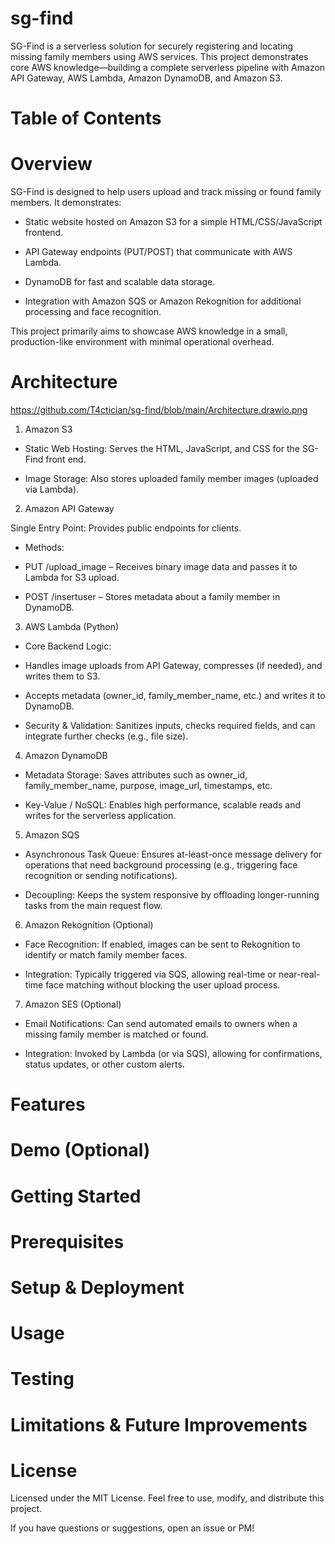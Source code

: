 # sg-find
SG-Find is a serverless solution for securely registering and locating missing family members using AWS services. This project demonstrates core AWS knowledge—building a complete serverless pipeline with Amazon API Gateway, AWS Lambda, Amazon DynamoDB, and Amazon S3.

# Table of Contents

# Overview
SG-Find is designed to help users upload and track missing or found family members. It demonstrates:

- Static website hosted on Amazon S3 for a simple HTML/CSS/JavaScript frontend.

- API Gateway endpoints (PUT/POST) that communicate with AWS Lambda.

- DynamoDB for fast and scalable data storage.

- Integration with Amazon SQS or Amazon Rekognition for additional processing and face recognition.

This project primarily aims to showcase AWS knowledge in a small, production-like environment with minimal operational overhead.
# Architecture
https://github.com/T4ctician/sg-find/blob/main/Architecture.drawio.png
1. Amazon S3

- Static Web Hosting: Serves the HTML, JavaScript, and CSS for the SG-Find front end.

- Image Storage: Also stores uploaded family member images (uploaded via Lambda).

2. Amazon API Gateway

Single Entry Point: Provides public endpoints for clients.

- Methods:

- PUT /upload_image – Receives binary image data and passes it to Lambda for S3 upload.

- POST /insertuser – Stores metadata about a family member in DynamoDB.

3. AWS Lambda (Python)

- Core Backend Logic:

- Handles image uploads from API Gateway, compresses (if needed), and writes them to S3.

- Accepts metadata (owner_id, family_member_name, etc.) and writes it to DynamoDB.

- Security & Validation: Sanitizes inputs, checks required fields, and can integrate further checks (e.g., file size).

4. Amazon DynamoDB

- Metadata Storage: Saves attributes such as owner_id, family_member_name, purpose, image_url, timestamps, etc.

- Key-Value / NoSQL: Enables high performance, scalable reads and writes for the serverless application.

5. Amazon SQS

- Asynchronous Task Queue: Ensures at-least-once message delivery for operations that need background processing (e.g., triggering face recognition or sending notifications).

- Decoupling: Keeps the system responsive by offloading longer-running tasks from the main request flow.

6. Amazon Rekognition (Optional)

- Face Recognition: If enabled, images can be sent to Rekognition to identify or match family member faces.

- Integration: Typically triggered via SQS, allowing real-time or near-real-time face matching without blocking the user upload process.

7. Amazon SES (Optional)

- Email Notifications: Can send automated emails to owners when a missing family member is matched or found.

- Integration: Invoked by Lambda (or via SQS), allowing for confirmations, status updates, or other custom alerts.
# Features
# Demo (Optional)
# Getting Started
# Prerequisites
# Setup & Deployment
# Usage
# Testing
# Limitations & Future Improvements
# License
Licensed under the MIT License. Feel free to use, modify, and distribute this project.

If you have questions or suggestions, open an issue or PM!
